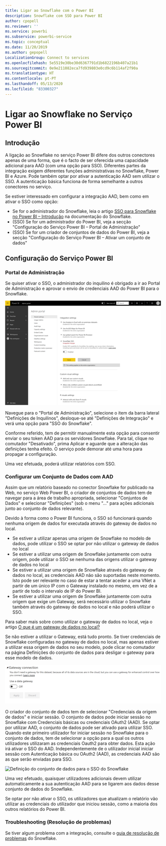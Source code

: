 ```yaml
---
title: Ligar ao Snowflake com o Power BI
description: Snowflake com SSO para Power BI
author: cpopell
ms.reviewer: ''
ms.service: powerbi
ms.subservice: powerbi-service
ms.topic: conceptual
ms.date: 11/20/2019
ms.author: gepopell
LocalizationGroup: Connect to services
ms.openlocfilehash: 5e5519e30be30d6367791d1b6822196b407a21b1
ms.sourcegitcommit: 0e9e211082eca7fd939803e0cd9c6b114af2f90a
ms.translationtype: HT
ms.contentlocale: pt-PT
ms.lasthandoff: 05/13/2020
ms.locfileid: "83300327"
---
```

#  <a name="connecting-to-snowflake-in-power-bi-service"></a>Ligar ao Snowflake no Serviço Power BI

## <a name="introduction"></a>Introdução

A ligação ao Snowflake no serviço Power BI difere dos outros conectores apenas de uma forma, que é o facto de ser oferecida uma capacidade adicional para AAD (com uma opção para SSO). Diferentes partes da integração exigem diferentes funções administrativas no Snowflake, Power BI e Azure. Pode também optar por ativar a autenticação AAD sem utilizar o SSO. A autenticação básica funciona de forma semelhante a outros conectores no serviço.

Se estiver interessado em configurar a integração AAD, bem como em ativar o SSO como opção:
* Se for o administrador do Snowflake, leia o artigo [SSO para Snowflake no Power BI – Introdução](https://docs.snowflake.net/manuals/LIMITEDACCESS/oauth-powerbi.html) na documentação do Snowflake.
* (SSO) Se for um administrador do Power BI, veja a secção "Configuração do Serviço Power BI – Portal de Administração"
* (SSO) Se for um criador de conjuntos de dados do Power BI, veja a secção "Configuração do Serviço Power BI – Ativar um conjunto de dados"

## <a name="power-bi-service-configuration"></a>Configuração do Serviço Power BI

### <a name="admin-portal"></a>Portal de Administração

Se quiser ativar o SSO, o administrador do inquilino é obrigado a ir ao Portal de Administração e aprovar o envio de credenciais AAD do Power BI para o Snowflake.

![Definição do administrador do inquilino para SSO do Snowflake](media/service-connect-snowflake/snowflakessotenant.png)

Navegue para o "Portal de Administração", selecione o item da barra lateral "Definições de Inquilinos", desloque-se até "Definições de Integração" e verá uma opção para "SSO do Snowflake".

Conforme referido, tem de permitir manualmente esta opção para consentir enviar o seu token AAD para os servidores Snowflake. Para tal, clique no comutador "Desativado", prima Aplicar e aguarde que a alteração das definições tenha efeito. O serviço pode demorar até uma hora para propagar a configuração.

Uma vez efetuada, poderá utilizar relatórios com SSO.

### <a name="configuring-a-dataset-with-aad"></a>Configurar um Conjunto de Dados com AAD

Assim que um relatório baseado no conector Snowflake for publicado na Web, no serviço Web Power BI, o criador de conjuntos de dados tem de navegar para a área de trabalho apropriada, selecionar "Conjuntos de Dados" e selecionar "Definições" (sob o menu "..." para ações adicionais junto ao conjunto de dados relevante).

Devido à forma como o Power BI funciona, o SSO só funcionará quando nenhuma origem de dados for executada através do gateway de dados no local.

* Se estiver a utilizar apenas uma origem de Snowflake no modelo de dados, pode utilizar o SSO se optar por não utilizar o gateway de dados no local
* Se estiver a utilizar uma origem de Snowflake juntamente com outra origem, pode utilizar o SSO se nenhuma das origens utilizar o gateway de dados no local
* Se estiver a utilizar uma origem de Snowflake através do gateway de dados no local, as credenciais AAD não são suportadas neste momento. Isto pode ser relevante no caso de estar a tentar aceder a uma VNet a partir de um único IP com o Gateway instalado no mesmo, em vez de a partir de todo o intervalo de IP do Power BI.
* Se estiver a utilizar uma origem de Snowflake juntamente com outra origem que exige um Gateway, será necessário utilizar o Snowflake também através do gateway de dados no local e não poderá utilizar o SSO.

Para saber mais sobre como utilizar o gateway de dados no local, veja o artigo [O que é um gateway de dados no local?](https://docs.microsoft.com/power-bi/service-gateway-onprem)

Se não estiver a utilizar o Gateway, está tudo pronto. Se tiver credenciais de Snowflake configuradas no gateway de dados no local, mas apenas estiver a utilizar essa origem de dados no seu modelo, pode clicar no comutador na página Definições do conjunto de dados para desligar o gateway para esse modelo de dados.

![Definição do conjunto de dados para desativar o Gateway](media/service-connect-snowflake/snowflake_gateway_toggle_off.png)

O criador do conjunto de dados tem de selecionar "Credenciais da origem de dados" e iniciar sessão. O conjunto de dados pode iniciar sessão no Snowflake com Credenciais básicas ou credenciais OAuth2 (AAD). Se optar por utilizar AAD, o conjunto de dados pode ser ativado para utilizar SSO. Quando este primeiro utilizador for iniciar sessão no Snowflake para o conjunto de dados, tem de selecionar a opção para a qual os outros utilizadores utilizaram as credenciais Oauth2 para obter dados. Esta ação irá ativar o SSO do AAD. Independentemente de o utilizador inicial iniciar sessão com Autenticação básica ou OAuth2 (AAD), as credenciais AAD são as que serão enviadas para SSO. 

![Definição do conjunto de dados para o SSO do Snowflake](media/service-connect-snowflake/snowflakessocredui.png)

Uma vez efetuado, quaisquer utilizadores adicionais devem utilizar automaticamente a sua autenticação AAD para se ligarem aos dados desse conjunto de dados do Snowflake.

Se optar por não ativar o SSO, os utilizadores que atualizam o relatório vão utilizar as credenciais do utilizador que iniciou sessão, como a maioria dos outros relatórios do Power BI.

### <a name="troubleshooting"></a>Troubleshooting (Resolução de problemas)

Se tiver algum problema com a integração, consulte o [guia de resolução de problemas](https://docs.snowflake.net/manuals/LIMITEDACCESS/oauth-powerbi.html#troubleshooting) do Snowflake.

